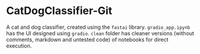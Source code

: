 # CatDogClassifier-Git
A cat and dog classifier, created using the `fastai` library. `gradio_app.ipynb` has the UI designed using `gradio`. `clean` folder has cleaner versions (without comments, markdown and untested code) of notebooks for direct execution.
